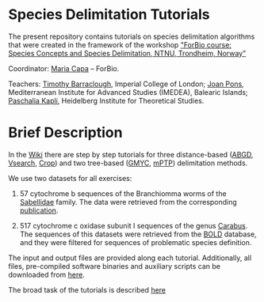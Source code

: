 # Species Delimitation Tutorials

The present repository contains tutorials on species delimitation algorithms that were created in the framework of the workshop ["ForBio course: Species Concepts and Species Delimitation, NTNU, Trondheim, Norway"](http://www.forbio.uio.no/events/courses/2016/Species%20delimitation)


Coordinator: [Maria Capa](https://www.ntnu.edu/employees/maria.capa) – ForBio.

Teachers: [Timothy Barraclough](http://www.imperial.ac.uk/people/t.barraclough), Imperial College of London; [Joan Pons](http://imedea.uib-csic.es/ficha.php?pid=638&c=pub), Mediterranean Institute for Advanced Studies (IMEDEA), Balearic Islands; [Paschalia Kapli](http://sco.h-its.org/exelixis/people.html), Heidelberg Institute for Theoretical Studies.


# Brief Description

In the [Wiki](https://github.com/Pas-Kapli/tutorials/wiki) there are step by step tutorials for three distance-based ([ABGD](http://wwwabi.snv.jussieu.fr/public/abgd/), [Vsearch](https://github.com/torognes/vsearch), [Crop](https://github.com/tingchenlab)) and two tree-based ([GMYC](https://tmfujis.wordpress.com/2013/04/23/how-to-run-gmyc/), [mPTP](https://github.com/Pas-Kapli/mptp)) delimitation methods.

We use two datasets for all exercises:

1. 57 cytochrome b sequences of the Branchiomma worms of the [Sabellidae](https://en.wikipedia.org/wiki/Sabellidae) family. The data were retrieved from the corresponding [publication](http://onlinelibrary.wiley.com/doi/10.1111/zsc.12028/abstract).

2. 517 cytochrome c oxidase subunit I sequences of the genus [Carabus](https://en.wikipedia.org/wiki/Carabus). The sequences of this datasets were retrieved from the [BOLD](http://www.barcodinglife.org/) database, and they were filtered for sequences of problematic species definition.

The input and output files are provided along each tutorial. Additionally, all files, pre-compiled software binaries and auxiliary scripts can be downloaded from [here](https://github.com/Pas-Kapli/assets). 

The broad task of the tutorials is described [here](https://github.com/Pas-Kapli/tutorials/wiki/Task) 
